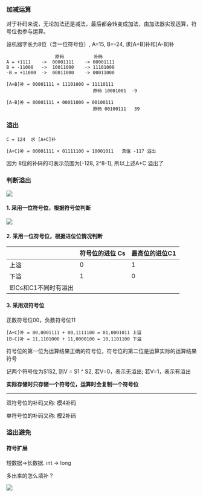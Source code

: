 



### 加减运算

对于补码来说，无论加法还是减法，最后都会转变成加法，由加法器实现运算，符号位也参与运算。

设机器字长为8位（含一位符号位）, A=15, B=-24, 求[A+B]补和[A-B]补

```
				  原码           补码
A = +1111    ->  00001111    -> 00001111
B = -11000   ->  10011000    -> 11101000
-B = +11000  ->  00011000    -> 00011000

[A+B]补 = 00001111 + 11101000 = 11110111
								原码 10001001  -9

[A-B]补 = 00001111 + 00011000 = 00100111
 								原码 00100111   39
```
### 溢出
```
C = 124  求 [A+C]补
	
[A+C]补 = 00001111 + 01111100 = 10001011   真值 -117 溢出
```

因为 8位的补码的可表示范围为[-128, 2^8-1], 所以上述A+C 溢出了

### 判断溢出

<img src="../../images/QQ截图20201204105614.png">

#### 1. 采用一位符号位，根据符号位判断

<img src="../../images/QQ截图20201204110621.png">

#### 2. 采用一位符号位，根据进位位情况判断

||符号位的进位 Cs|最高位的进位C1|
|------|-------|--------|
上溢| 0 | 1
下溢| 1 | 0
即Cs和C1不同时有溢出||

#### 3. 采用双符号位

正数符号位00，负数符号位11

```
[A+C]补 = 00,0001111 + 00,1111100 = 01,0001011 上溢
[B-C]补 = 11,1101000 + 11,0000100 = 10,1101100 下溢
```

符号位的第一位为运算结果正确的符号位，符号位的第二位是运算实际的运算结果符号

记两个符号位为S1S2, 则V = S1 ^ S2, 若V=0，表示无溢出; 若V=1，表示有溢出

**实际存储时只存储一个符号位，运算时会复制一个符号位**

---------
双符号位的补码又称: 模4补码

单符号位的补码又称: 模2补码

### 溢出避免

#### 符号扩展

短数据->长数据.   int -> long 

多出来的怎么填补？ 

<img src="../../images/QQ截图20201204113512.png">




